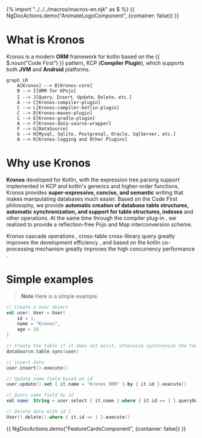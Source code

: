 {% import "../../../macros/macros-en.njk" as $ %}
{{ NgDocActions.demo("AnimateLogoComponent", {container: false}) }}

# What is Kronos

Kronos is a modern **ORM** framework for kotlin based on the {{ $.noun("Code First") }} pattern, KCP (**Compiler Plugin**), which supports both **JVM** and **Android** platforms.

```mermaid
graph LR
    A[Kronos] --> B[Kronos-core]
    B --> I[ORM for KPojo]
    I --> J[Query、Insert、Update、Delete，etc.]
    A --> C[Kronos-compiler-plugin]
    C --> L[Kronos-compiler-kotlin-plugin]
    C --> D[Kronos-maven-plugin]
    C --> E[Kronos-gradle-plugin]
    A --> F[Kronos-data-source-wrapper]
    F --> G[DataSource]
    G --> H[Mysql, Sqlite, Postgresql, Oracle, SqlServer, etc.]
    A --> K[Kronos-logging and Other Plugins]
```

# Why use Kronos

**Kronos** developed for Kotlin, with the expression tree parsing support implemented in KCP and kotlin's generics and
higher-order functions, Kronos provides **super-expressive, concise, and semantic** writing that makes manipulating
databases much easier.
Based on the Code First philosophy, we provide **automatic creation of database table structures, automatic
synchronization, and support for table structures, indexes** and other operations.
At the same time through the compiler plug-in , we realized to provide a reflection-free Pojo and Map interconversion
scheme.

*Kronos* cascade operations , cross-table cross-library query greatly improves the development efficiency , and based on
the kotlin co-processing mechanism greatly improves the high concurrency performance .

# Simple examples

> **Note**
> Here is a simple example.

```kotlin name="demo" icon="kotlin"
// Create a User object
val user: User = User(
    id = 1,
    name = "Kronos",
    age = 18
)

// Create the table if it does not exist, otherwise synchronize the table structure, including table columns, indexes, notes, etc.
dataSource.table.sync(user)

// insert data
user.insert().execute()

// Update name field based on id
user.update().set { it.name = "Kronos ORM" }.by { it.id }.execute()

// Query name field by id
val name: String = user.select { it.name }.where { it.id == 1 }.queryOne<String>()

// Delete data with id 1
User().delete().where { it.id == 1 }.execute()
```

{{ NgDocActions.demo("FeatureCardsComponent", {container: false}) }}
